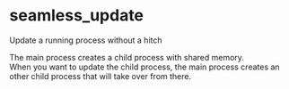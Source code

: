 # seamless_update
Update a running process without a hitch

The main process creates a child process with shared memory.  
When you want to update the child process, the main process creates an other child process that will take over from there.
